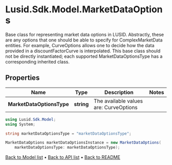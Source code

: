 # Lusid.Sdk.Model.MarketDataOptions
Base class for representing market data options in LUSID.  Abstractly, these are any options that one should be able to specify for ComplexMarketData entities.  For example, CurveOptions allows one to decide how the data provided in a discountFactorCurve is interpolated.  This base class should not be directly instantiated;  each supported MarketDataOptionsType has a corresponding inherited class.

## Properties

Name | Type | Description | Notes
------------ | ------------- | ------------- | -------------
**MarketDataOptionsType** | **string** | The available values are: CurveOptions | 

```csharp
using Lusid.Sdk.Model;
using System;

string marketDataOptionsType = "marketDataOptionsType";

MarketDataOptions marketDataOptionsInstance = new MarketDataOptions(
    marketDataOptionsType: marketDataOptionsType);
```

[Back to Model list](../README.md#documentation-for-models) &#8226; [Back to API list](../README.md#documentation-for-api-endpoints) &#8226; [Back to README](../README.md)
